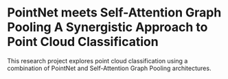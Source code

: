 # PointNet meets Self-Attention Graph Pooling A Synergistic Approach to Point Cloud Classification
 This research project explores point cloud classification using a combination of PointNet and Self-Attention Graph Pooling architectures.
